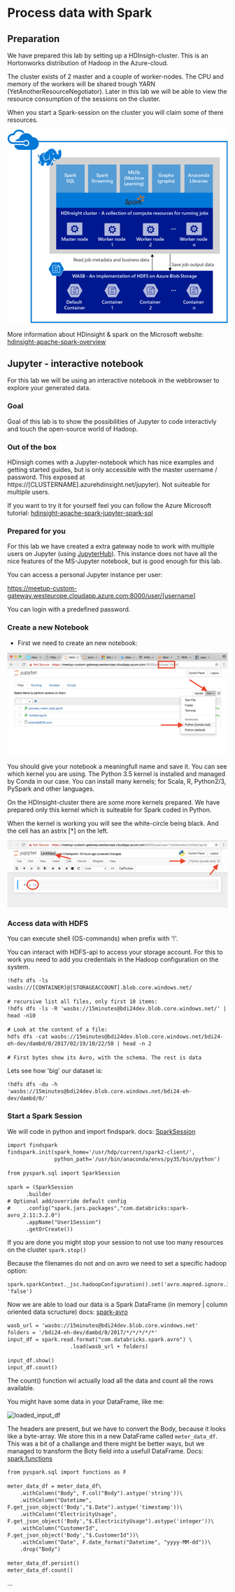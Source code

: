 # Process data with Spark

## Preparation

We have prepared this lab by setting up a HDInsigh-cluster. This is an Hortonworks distribution of Hadoop in the Azure-cloud.

The cluster exists of 2 master and a couple of worker-nodes. The CPU and memory of the workers will be shared trough YARN (YetAnotherResourceNegotiator). Later in this lab we will be able to view the resource consumption of the sessions on the cluster.

When you start a Spark-session on the cluster you will claim some of there resources.

![HDinsightSpark_architecture](img/hdispark.architecture.png)

More information about HDinsight & spark on the Microsoft website: [hdinsight-apache-spark-overview](https://docs.microsoft.com/en-us/azure/hdinsight/hdinsight-apache-spark-overview)


## Jupyter - interactive notebook

For this lab we will be using an interactive notebook in the webbrowser to explore your generated data. 

### Goal
Goal of this lab is to show the possibilities of Jupyter to code interactivly and touch the open-source world of Hadoop.

### Out of the box
HDinsigh comes with a Jupyter-notebook which has nice examples and getting started guides, but is only accessible with the master username / password. This exposed at https://[CLUSTERNAME].azurehdinsight.net/jupyter). Not suiteable for multiple users.

If you want to try it for yourself feel you can follow the Azure Microsoft tutorial: [hdinsight-apache-spark-jupyter-spark-sql](https://docs.microsoft.com/en-us/azure/hdinsight/hdinsight-apache-spark-jupyter-spark-sql)

### Prepared for you

For this lab we have created a extra gateway node to work with multiple users on Jupyter (using [JupyterHub](https://jupyterhub.readthedocs.io/en/latest/)). This instance does not have all the nice features of the MS-Jupyter notebook, but is good enough for this lab.

You can access a personal Jupyter instance per user:

https://meetup-custom-gateway.westeurope.cloudapp.azure.com:8000/user/[username]

You can login with a predefined password.

### Create a new Notebook

- First we need to create an new notebook:

![](img/create_new_notebook.png)

You should give your notebook a meaningfull name and save it. You can see which kernel you are using. The Python 3.5 kernel is installed and managed by Conda in our case. You can install many kernels; for Scala, R, Python2/3, PySpark and other languages. 

On the HDInsight-cluster there are some more kernels prepared. We have prepared only this kernel which is suiteable for Spark coded in Python.

When the kernel is working you will see the white-circle being black. And the cell has an astrix [*] on the left.
 
![](img/empty_notebook.png)

### Access data with HDFS

You can execute shell (OS-commands) when prefix with '!'.

You can interact with HDFS-api to access your storage account. For this to work you need to add you credentials in the Hadoop configuration on the system.

```
!hdfs dfs -ls wasbs://[CONTAINER]@[STORAGEACCOUNT].blob.core.windows.net/

# recursive list all files, only first 10 items:
!hdfs dfs -ls -R 'wasbs://15minutes@bdi24dev.blob.core.windows.net/' | head -n10

# Look at the content of a file:
hdfs dfs -cat wasbs://15minutes@bdi24dev.blob.core.windows.net/bdi24-eh-dev/dambd/0/2017/02/19/10/22/50 | head -n 2

# First bytes show its Avro, with the schema. The rest is data
```

Lets see how 'big' our dataset is:

```
!hdfs dfs -du -h 'wasbs://15minutes@bdi24dev.blob.core.windows.net/bdi24-eh-dev/dambd/0/'
```

### Start a Spark Session

We will code in python and import findspark.
docs: [SparkSession](http://spark.apache.org/docs/latest/api/python/pyspark.sql.html#pyspark.sql.SparkSession)

```
import findspark
findspark.init(spark_home='/usr/hdp/current/spark2-client/',
               python_path='/usr/bin/anaconda/envs/py35/bin/python')

from pyspark.sql import SparkSession

spark = (SparkSession
      .builder
# Optional add/override default config
#     .config("spark.jars.packages","com.databricks:spark-avro_2.11:3.2.0")
      .appName("User1Session")
      .getOrCreate())

```

If you are done you might stop your session to not use too many resources on the cluster 
```spark.stop()```

Because the filenames do not and on avro we need to set a specific hadoop option:

```
spark.sparkContext._jsc.hadoopConfiguration().set('avro.mapred.ignore.inputs.without.extension', 'false')

```

Now we are able to load our data is a Spark DataFrame (in memory | column oriented data scructure) docs: [spark-avro](https://github.com/databricks/spark-avro#python-api)

```
wasb_url = 'wasbs://15minutes@bdi24dev.blob.core.windows.net'
folders = '/bdi24-eh-dev/dambd/0/2017/*/*/*/*/*'
input_df = spark.read.format("com.databricks.spark.avro") \
					.load(wasb_url + folders)

input_df.show()
input_df.count()
```
The count() function wil actually load all the data and count all the rows available.

You might have some data in your DataFrame, like me:

![loaded_input_df](img/notebook_input_df.png)

The headers are present, but we have to convert the Body, because it looks like a byte-array. We store this in a new DataFrame called `meter_data_df`. This was a bit of a challange and there might be better ways, but we managed to transform the Boty field into a usefull DataFrame. Docs: [spark.functions](http://spark.apache.org/docs/latest/api/python/pyspark.sql.html#module-pyspark.sql.functions) 

```
from pyspark.sql import functions as F

meter_data_df = meter_data_df\
    .withColumn("Body", F.col("Body").astype('string'))\
    .withColumn("Datetime", F.get_json_object('Body',"$.Date").astype('timestamp'))\
    .withColumn("ElectricityUsage", F.get_json_object('Body',"$.ElectricityUsage").astype('integer'))\
    .withColumn("CustomerId", F.get_json_object('Body',"$.CustomerId"))\
    .withColumn("Date", F.date_format("Datetime", "yyyy-MM-dd"))\
    .drop("Body")
    
meter_data_df.persist()
meter_data_df.count()
```

...
